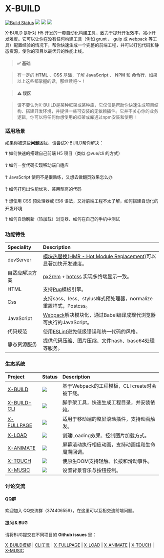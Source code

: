 # X-BUILD
[![Build Status](https://travis-ci.org/codexu/x-build-cli.svg?branch=master)](https://travis-ci.org/codexu/x-build-cli)
[![](https://img.shields.io/npm/v/x-build.svg)](https://www.npmjs.com/package/x-build)
[![](https://img.shields.io/npm/dm/x-build-cli.svg)](https://www.npmjs.com/package/x-build-cli)
[![](https://img.shields.io/github/license/mashape/apistatus.svg)](https://github.com/codexu/x-build/blob/master/LICENSE)

X-BUILD 是针对 H5 开发的一套自动化构建工具，致力于提升开发效率，减小开发难度。它可以让你在没有任何构建工具（例如 grunt 、 gulp 或 webpack 等工具）配置经验的情况下，帮你快速生成一个完整的前端工程，并可以打包代码和静态资源，使你的项目以最优异的性能上线。

> #### ✅ 基础

> 有一定的 **HTML** 、**CSS** 基础，了解 **JavaScript** 、 **NPM** 和 **命令行**，如果以上这些都掌握的话，那继续吧～！

> #### ⚠️ 误区

> 请不要认为X-BUILD是某种框架或某种库，它仅仅是帮助你快速生成项目结构、搭建开发环境，并提供一些可安装的无依赖插件。它并不关心你的业务逻辑，你可以将任何你想使用的框架或库通过npm安装和使用！

### 适用场景

如果你被这些**问题**困扰，请尝试X-BUILD帮你解决：

❓ 如何快速的搭建自己前端 H5 项目（类似 @vue/cli 的方式）

❓ 如何一套代码实现移动端自适应

❓ JavaScript 使用不是很熟练，又想去做翻页效果怎么办

❓ 如何打包出性能优秀、兼用型高的代码

❓ 想使用 CSS 预处理器或 ES6 语法，又对前端工程不太了解，如何搭建自动化的开发环境

❓ 如何自动刷新（热加载）浏览器、如何在自己的手机中测试

### 功能特性

| Speciality | Description |
| :- | :- |
| devServer | [模块热替换(HMR - Hot Module Replacement)](https://webpack.docschina.org/concepts/hot-module-replacement/)可以显著加快开发速度。 |
| 自适应解决方案 | [px2rem](https://github.com/songsiqi/px2rem) + [hotcss](https://github.com/imochen/hotcss) 实现多终端显示一致。 |
| HTML | 支持[Pug](https://pug.bootcss.com/api/getting-started.html)模板引擎。 |
| Css | 支持sass、less、stylus样式预处理器，normalize重置样式，Postcss。 |
| JavaScript | [Webpack](https://webpack.docschina.org/concepts/)解决模块化，通过Babel编译成现代浏览器可执行的JavaScript。 |
| 代码规范 | 使用[ESLint](https://eslint.org/)避免低级错误和统一代码的风格。 |
| 静态资源服务 | 提供代码压缩、图片压缩、文件hash、base64处理等服务。 |

### 生态系统

| Project | Status | Description |
| :------ | :------ | :------ |
| <a href="https://github.com/codexu/x-build">X-BUILD</a> | <img src="https://img.shields.io/badge/npm-v4.4.10-blue.svg"> | 基于Webpack的工程模板，CLI create时会被下载。 |
| <a href="https://github.com/codexu/x-build-cli">X-BUILD-CLI</a> | <img src="https://img.shields.io/badge/npm-v1.4.9-blue.svg"> | 脚手架工具，快速生成工程目录，并安装依赖。 |
| <a href="https://github.com/codexu/x-fullpage">X-FULLPAGE</a> | <img src="https://img.shields.io/badge/npm-v1.2.2-blue.svg"> | 适用于移动端的整屏滚动插件，支持动画触发。 |
| <a href="https://github.com/codexu/x-load">X-LOAD</a> | <img src="https://img.shields.io/badge/npm-v1.3.4-blue.svg"> | 创建Loading效果、控制图片加载方式。 |
| <a href="https://github.com/codexu/x-animate">X-ANIMATE</a> | <img src="https://img.shields.io/badge/npm-v1.0.2-blue.svg"> | 屏幕滚动执行相应动画，支持动画组和生命周期回调。 |
| <a href="https://github.com/codexu/x-touch">X-TOUCH</a> | <img src="https://img.shields.io/badge/npm-v1.2.1-blue.svg"> | 使原生DOM支持轻触、长按和滑动事件。 |
| <a href="https://github.com/codexu/x-music">X-MUSIC</a> | <img src="https://img.shields.io/badge/npm-v1.0.2-blue.svg"> | 设置背景音乐与按钮控制。 |

### 讨论交流

#### QQ群

欢迎加入 QQ交流群（374406559），在这里可以互相交流前端问题。

#### 提问 & BUG

请将BUG提交在不同项目的 **Github issues** 里：

[X-BUILD模板](https://github.com/codexu/x-build/issues) | 
[CLI工具](https://github.com/codexu/x-build-cli/issues) | 
[X-FULLPAGE](https://github.com/codexu/x-fullpage/issues) | 
[X-LOAD](https://github.com/codexu/x-load/issues) | 
[X-ANIMATE](https://github.com/codexu/x-animate/issues) | 
[X-TOUCH](https://github.com/codexu/x-touch/issues) | 
[X-MUSIC](https://github.com/codexu/x-music/issues)